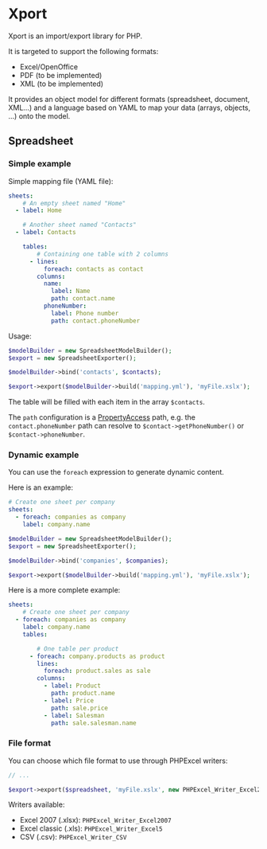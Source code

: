 # Xport

Xport is an import/export library for PHP.

It is targeted to support the following formats:

- Excel/OpenOffice
- PDF (to be implemented)
- XML (to be implemented)

It provides an object model for different formats (spreadsheet, document, XML…) and a language based on YAML to map your data (arrays, objects, …) onto the model.

## Spreadsheet

### Simple example

Simple mapping file (YAML file):

```yaml
sheets:
    # An empty sheet named "Home"
  - label: Home

    # Another sheet named "Contacts"
  - label: Contacts

    tables:
        # Containing one table with 2 columns
      - lines:
          foreach: contacts as contact
        columns:
          name:
            label: Name
            path: contact.name
          phoneNumber:
            label: Phone number
            path: contact.phoneNumber
```

Usage:

```php
$modelBuilder = new SpreadsheetModelBuilder();
$export = new SpreadsheetExporter();

$modelBuilder->bind('contacts', $contacts);

$export->export($modelBuilder->build('mapping.yml'), 'myFile.xslx');
```

The table will be filled with each item in the array `$contacts`.

The `path` configuration is a [PropertyAccess](http://symfony.com/doc/master/components/property_access/index.html) path, e.g. the `contact.phoneNumber` path can resolve to `$contact->getPhoneNumber()` or `$contact->phoneNumber`.

### Dynamic example

You can use the `foreach` expression to generate dynamic content.

Here is an example:

```yaml
# Create one sheet per company
sheets:
  - foreach: companies as company
    label: company.name
```

```php
$modelBuilder = new SpreadsheetModelBuilder();
$export = new SpreadsheetExporter();

$modelBuilder->bind('companies', $companies);

$export->export($modelBuilder->build('mapping.yml'), 'myFile.xslx');
```

Here is a more complete example:

```yaml
sheets:
    # Create one sheet per company
  - foreach: companies as company
    label: company.name
    tables:

        # One table per product
      - foreach: company.products as product
        lines:
          foreach: product.sales as sale
        columns:
          - label: Product
            path: product.name
          - label: Price
            path: sale.price
          - label: Salesman
            path: sale.salesman.name
```

### File format

You can choose which file format to use through PHPExcel writers:

```php
// ...

$export->export($spreadsheet, 'myFile.xslx', new PHPExcel_Writer_Excel2007());
```

Writers available:

- Excel 2007 (.xlsx): `PHPExcel_Writer_Excel2007`
- Excel classic (.xls): `PHPExcel_Writer_Excel5`
- CSV (.csv): `PHPExcel_Writer_CSV`
